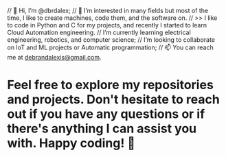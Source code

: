 // 👋 Hi, I’m @dbrdalex;
// 👀 I’m interested in many fields but most of the time, I like to create machines, code them, and the software on. 
//          >> I like to code in Python and C for my projects, and recently I started to learn Cloud Automation engineering. 
// I’m currently learning electrical engineering, robotics, and computer science;
// I’m looking to collaborate on IoT and ML projects or Automatic programmation;
// 📫 You can reach me at debrandalexis@gmail.com.

# Feel free to explore my repositories and projects. Don't hesitate to reach out if you have any questions or if there's anything I can assist you with. Happy coding! 🚀
